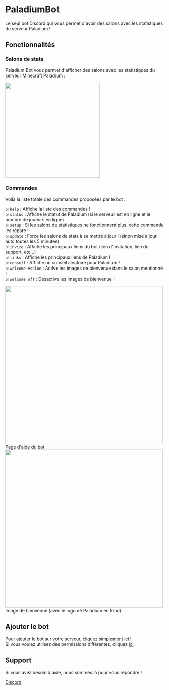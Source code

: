 # PaladiumBot

Le seul bot Discord qui vous permet d'avoir des salons avec les statistiques du serveur Paladium !

## Fonctionnalités

### Salons de stats

Paladium'Bot vous permet d'afficher des salons avec les statistiques du serveur Minecraft Paladium :

<img src="https://zupimages.net/up/19/21/8old.jpg" width="300"/>

### Commandes

Voilà la liste totale des commandes proposées par le bot :

`p!help` : Affiche la liste des commandes !  
`p!status` : Affiche le statut de Paladium (si le serveur est en ligne et le nombre de joueurs en ligne)  
`p!setup` : Si les salons de statistiques ne fonctionnent plus, cette commande les répare !  
`p!update` : Force les salons de stats à se mettre à jour ! (sinon mise à jour auto toutes les 5 minutes)  
`p!invite` : Affiche les principaux liens du bot (lien d'invitation, lien du support, etc...)  
`p!links` : Affiche les principaux liens de Paladium !  
`p!conseil` : Affiche un conseil aléatoire pour Paladium !  
`p!welcome #salon` : Active les images de bienvenue dans le salon mentionné !  
`p!welcome off` : Désactive les images de bienvenue !  

<img src="https://zupimages.net/up/19/21/zzll.png" width="500"/>  
Page d'aide du bot  
<br>
<img src="https://zupimages.net/up/19/21/eymn.png" width="500"/>  
Image de bienvenue (avec le logo de Paladium en fond)

## Ajouter le bot

Pour ajouter le bot sur votre serveur, cliquez simplement [ici](https://discordapp.com/oauth2/authorize?client_id=557649686417113149&permissions=2146958847&scope=bot) !  
Si vous voulez utilisez des permissions différentes, cliquez [ici](https://finitereality.github.io/permissions-calculator/?v=0).

## Support

Si vous avez besoin d'aide, nous sommes là pour vous répondre !

[Discord](https://discord.gg/NPReeRB)